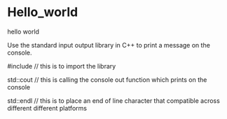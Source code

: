 # Hello_world
hello world

Use the standard input output library in C++ to print a message on the console.

#include <iostream> // this is to import the library

std::cout // this is calling the console out function which prints on the console

std::endl // this is to place an end of line character that compatible across different different platforms

